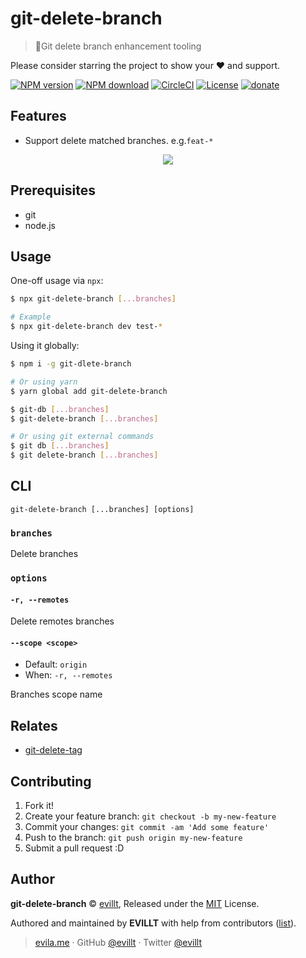 # git-delete-branch

> 🔌Git delete branch enhancement tooling

Please consider starring the project to show your ❤️ and support.

[![NPM version](https://badgen.net/npm/v/git-delete-branch?icon=npm)](https://npmjs.com/package/git-delete-branch)
[![NPM download](https://badgen.net/npm/dm/git-delete-branch?icon=npm)](https://npmjs.com/package/git-delete-branch)
[![CircleCI](https://badgen.net/circleci/github/evillt/git-delete-branch?icon=circleci)](https://circleci.com/gh/evillt/git-delete-branch/tree/master)
[![License](https://badgen.net/npm/license/git-delete-branch)](./LICENSE)
[![donate](https://badgen.net/badge/support%20me/donate/f2a)](https://donate.evila.me)

## Features

- Support delete matched branches. e.g.`feat-*`

<p align="center">
  <img src="https://unpkg.com/@evillt/media@latest/projects/git-delete-branch/main.svg">
</p>

## Prerequisites

- git
- node.js

## Usage

One-off usage via `npx`:

```sh
$ npx git-delete-branch [...branches]

# Example
$ npx git-delete-branch dev test-*
```

Using it globally:

```sh
$ npm i -g git-dlete-branch

# Or using yarn
$ yarn global add git-delete-branch

$ git-db [...branches]
$ git-delete-branch [...branches]

# Or using git external commands
$ git db [...branches]
$ git delete-branch [...branches]
```

## CLI

`git-delete-branch [...branches] [options]`

### `branches`

Delete branches

### `options`

#### `-r, --remotes`

Delete remotes branches

#### `--scope <scope>`

- Default: `origin`
- When: `-r, --remotes`

Branches scope name

## Relates

- [git-delete-tag](https://github.com/evillt/git-delete-tag)

## Contributing

1. Fork it!
2. Create your feature branch: `git checkout -b my-new-feature`
3. Commit your changes: `git commit -am 'Add some feature'`
4. Push to the branch: `git push origin my-new-feature`
5. Submit a pull request :D

## Author

**git-delete-branch** © [evillt](https://github.com/evillt), Released under the [MIT](./LICENSE) License.

Authored and maintained by **EVILLT** with help from contributors ([list](https://github.com/evillt/git-delete-branch/contributors)).

> [evila.me](https://evila.me) · GitHub [@evillt](https://github.com/evillt) · Twitter [@evillt](https://twitter.com/evillt)
